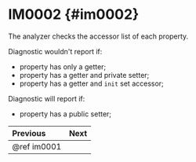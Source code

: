 # IM0002 {#im0002}

The analyzer checks the accessor list of each property.

Diagnostic wouldn't report if:
- property has only a getter;
- property has a getter and private setter;
- property has a getter and `init` set accessor;

Diagnostic will report if:
- property has a public setter;

<div class="section_buttons">

| Previous    | Next |
|:------------|-----:|
| @ref im0001 |      |

</div>